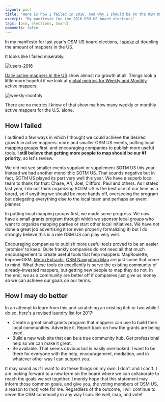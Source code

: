 ```yaml
---
layout: post
title: "Here is how I failed in 2016. And why I should be on the OSM US board in 2017."
excerpt: "My manifesto for the 2016 OSM US board elections"
tags: [osm, elections, board]
comments: false
---
```


In my manifesto for last year's OSM US board elections, I [spoke of](https://www.openstreetmap.org/user/mvexel/diary/36087) doubling the amount of mappers in the US.

It looks like I failed miserably.

![users-2016](https://blog-image-hosting.s3.amazonaws.com/users-2016.PNG)

[Daily active mappers in the US](http://osmstats.neis-one.org/?item=members&country=United%20States) show almost no growth at all. Things look a little more hopeful if we look at [global metrics for Weekly and Monthly active mappers](http://osmstats.neis-one.org/?item=members):

![weekly-monthly](https://blog-image-hosting.s3.amazonaws.com/users-7-30.PNG)

There are no metrics I know of that show me how many weekly or monthly active mappers for the U.S. alone.

## How I failed

I outlined a few ways in which I thought we could achieve the desired growth in active mappers: more and smaller OSM US events, putting local mapping groups first, and encouraging companies to publish more useful tools. **I still believe that getting more people to map should be our #1 priority**, so let's review.

We did not see smaller events supplant or supplement SOTM US this year. Instead we had another monolithic SOTM US. That sounds negative but in fact, SOTM US played its part very well this year. We have a superb local team to thank for that: Chase, Ari, Joel, Clifford, Paul and others. As I stated last year, I do not think organizing SOTM US is the best use of our time as a board, so if anything we should be more hands off, overseeing the program but delegating everything else to the local team and perhaps an event planner.

In putting local mapping groups first, we made some progress. We now have a small grants program through which we sponsor local groups who want to organize mapping parties or start other local initiatives. We have not done a great job advertising it (or even properly formalizing it) but I do strongly believe this is a role OSM US can play very well.

Encouraging companies to publish more useful tools proved to be an easier 'promise' to keep. Quite frankly companies do not need all that much encouragement to create useful tools that help mappers: MapRoulette, ImproveOSM, [Metro Extracts](https://mapzen.com/data/metro-extracts/), [OSM Navigation Map](https://mapbox.github.io/osm-navigation-map/) are just some that come to mind. What these tools do excellently is serve the existing community of already-invested mappers, but getting new people to map they do not. In the end, we as a community are better off if companies just give us money so we can achieve our goals on our terms.

## How I may do better

In an attempt to learn from this and scratching an existing itch or two while I do so, here's a revised laundry list for 2017:

* Create a great small grants program that mappers can use to build their local communities. Advertise it. Report back on how the grants are being used.
* Build a new web site that can be a true community hub. Get professional help so we can make it great.
* Be available. That seems obvious but is easily overlooked. I want to be there for everyone with the help, encouragement, mediation, and in whatever other way I can support you.

It may sound as if I want to do these things on my own. I don't and I can't. I am looking forward to a new term on the board where we can collaborate to reach the goals we set together. I merely hope that this statement may inform those common goals, and give you, the voting members of OSM US, a reason to (not) vote for me. Regardless of the outcome, I will continue to serve the OSM community in any way I can. Be well, map, and vote!
